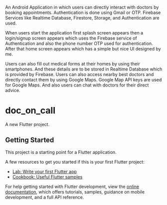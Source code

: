 An Android Application in which users can directly interact with doctors by booking appointments. Authentication is done using Gmail or OTP. Firebase Services like Realtime Database, Firestore, Storage, and Authentication are used. 

When users start the application first splash screen appears then a login/signup screen appears which uses the Firebase service of Authentication and also the phone number OTP used for authentication. After that home screen appears which has a simple but nice UI designed by me. 

Users can also fill out medical forms at their homes by using their smartphones. And these details are to be stored in Realtime Database which is provided by Firebase. 
Users can also access nearby best doctors and directly contact them by using Google Maps. Google Map API keys are used for Google Maps. And also users can chat with doctors for their direct advice.

# doc_on_call

A new Flutter project.

## Getting Started

This project is a starting point for a Flutter application.

A few resources to get you started if this is your first Flutter project:

- [Lab: Write your first Flutter app](https://docs.flutter.dev/get-started/codelab)
- [Cookbook: Useful Flutter samples](https://docs.flutter.dev/cookbook)

For help getting started with Flutter development, view the
[online documentation](https://docs.flutter.dev/), which offers tutorials,
samples, guidance on mobile development, and a full API reference.
